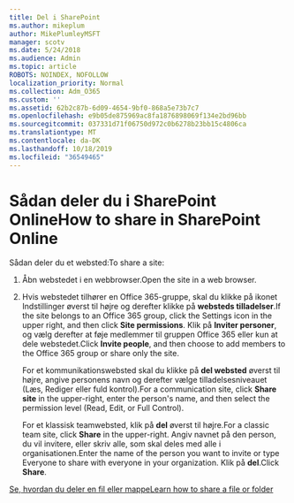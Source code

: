 ```yaml
---
title: Del i SharePoint
ms.author: mikeplum
author: MikePlumleyMSFT
manager: scotv
ms.date: 5/24/2018
ms.audience: Admin
ms.topic: article
ROBOTS: NOINDEX, NOFOLLOW
localization_priority: Normal
ms.collection: Adm_O365
ms.custom: ''
ms.assetid: 62b2c87b-6d09-4654-9bf0-868a5e73b7c7
ms.openlocfilehash: e9b05de875969ac8fa1876898069f134e2bd96bb
ms.sourcegitcommit: 037331d71f06750d972c0b6278b23bb15c4806ca
ms.translationtype: MT
ms.contentlocale: da-DK
ms.lasthandoff: 10/18/2019
ms.locfileid: "36549465"
---
```

# <a name="how-to-share-in-sharepoint-online"></a><span data-ttu-id="c5701-102">Sådan deler du i SharePoint Online</span><span class="sxs-lookup"><span data-stu-id="c5701-102">How to share in SharePoint Online</span></span>

<span data-ttu-id="c5701-103">Sådan deler du et websted:</span><span class="sxs-lookup"><span data-stu-id="c5701-103">To share a site:</span></span>
  
1. <span data-ttu-id="c5701-104">Åbn webstedet i en webbrowser.</span><span class="sxs-lookup"><span data-stu-id="c5701-104">Open the site in a web browser.</span></span>
    
2. <span data-ttu-id="c5701-105">Hvis webstedet tilhører en Office 365-gruppe, skal du klikke på ikonet Indstillinger øverst til højre og derefter klikke på **websteds tilladelser**.</span><span class="sxs-lookup"><span data-stu-id="c5701-105">If the site belongs to an Office 365 group, click the Settings icon in the upper right, and then click **Site permissions**.</span></span> <span data-ttu-id="c5701-106">Klik på **Inviter personer**, og vælg derefter at føje medlemmer til gruppen Office 365 eller kun at dele webstedet.</span><span class="sxs-lookup"><span data-stu-id="c5701-106">Click **Invite people**, and then choose to add members to the Office 365 group or share only the site.</span></span> 
    
    <span data-ttu-id="c5701-107">For et kommunikationswebsted skal du klikke på **del websted** øverst til højre, angive personens navn og derefter vælge tilladelsesniveauet (Læs, Rediger eller fuld kontrol).</span><span class="sxs-lookup"><span data-stu-id="c5701-107">For a communication site, click **Share site** in the upper-right, enter the person's name, and then select the permission level (Read, Edit, or Full Control).</span></span> 
    
    <span data-ttu-id="c5701-108">For et klassisk teamwebsted, klik på **del** øverst til højre.</span><span class="sxs-lookup"><span data-stu-id="c5701-108">For a classic team site, click **Share** in the upper-right.</span></span> <span data-ttu-id="c5701-109">Angiv navnet på den person, du vil invitere, eller skriv alle, som skal deles med alle i organisationen.</span><span class="sxs-lookup"><span data-stu-id="c5701-109">Enter the name of the person you want to invite or type Everyone to share with everyone in your organization.</span></span> <span data-ttu-id="c5701-110">Klik på **del**.</span><span class="sxs-lookup"><span data-stu-id="c5701-110">Click **Share**.</span></span>
    
[<span data-ttu-id="c5701-111">Se, hvordan du deler en fil eller mappe</span><span class="sxs-lookup"><span data-stu-id="c5701-111">Learn how to share a file or folder</span></span>](https://go.microsoft.com/fwlink/?linkid=511430)
  

